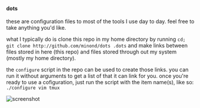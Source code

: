 #### dots

these are configuration files to most of the tools I use day to day. feel free
to take anything you'd like.

what I typically do is clone this repo in my home directory by running
`cd; git clone http://github.com/minond/dots .dots` and make links between
files stored in here (this repo) and files stored through out my system (mostly
my home directory).

the `configure` script in the repo can be used to create those links. you can
run it without arguments to get a list of that it can link for you. once you're
ready to use a cofiguration, just run the script with the item name(s), like
so: `./configure vim tmux`

![screenshot](http://i.imgur.com/0ePs5X8.png)
